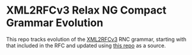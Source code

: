 # XML2RFCv3 Relax NG Compact Grammar Evolution

This repo tracks evolution of the [XML2RFCv3](https://www.rfc-editor.org/rfc/rfc7991.html) RNC grammar, starting with that included
in the RFC and updated using [this repo](https://github.com/rfc-format/v3grammar) as a source.
